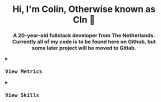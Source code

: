 <h1 align="center">Hi, I'm Colin, Otherwise known as Cln 👋</h1>
<h3 align="center">A 20-year-old fullstack developer from The Netherlands. Currently all of my code is to be found here on Github, but some later project will be moved to Gitlab.</h3>
<p align="center">
<details> 
  <summary>
     <kbd><h3>View Metrics</h3></kbd>
  </summary>
Joined Github {{ ACCOUNT_AGE }} years ago.
<br/>
Currently I have pushed {{ COMMITS }} commits, {{ STARS }} from {{ REPOSITORIES }} personal projects and contributed to {{ REPOSITORIES_CONTRIBUTED_TO }}.
<br/>
I have opened {{ ISSUES }} issues and submitted {{ PULL_REQUESTS }} pull requests.
<br/>
  
{{ LANGUAGE_TEMPLATE_START:max=7 }}
![{{LANGUAGE_NAME}}](https://img.shields.io/static/v1?style=flat-square&label=%E2%A0%80&color=555&labelColor={{LANGUAGE_COLOR:uri}}&message={{LANGUAGE_NAME:uri}}%EF%B8%B1{{LANGUAGE_PERCENT:uri}}%25)
{{ LANGUAGE_TEMPLATE_END }}

</details>
<details>
  <summary>
     <kbd><h3>View Skills</h3></kbd>
        <br>
  </summary>

<br>
Operating systems
<br>
<a href="https://archlinux.org/" style="display:flex;flex-direction:row;align-content:center; text-align: center;" align="center"><img src="https://skillicons.dev/icons?i=linux" /><span>Arch Linux</span></a><br>
<a href="https://linuxmint.com/" style="display:flex;flex-direction:row;align-content:center; text-align: center;" align="center"><img src="https://skillicons.dev/icons?i=linux" /><span>Linux Mint</span></a>
<br>
<br>
Programming languages
<br>
<a href="https://java.com/"><img src="https://skillicons.dev/icons?i=java" /></a>
<a href="https://javascript.com"><img src="https://skillicons.dev/icons?i=js" /></a>
<a href="https://nodejs.org/"><img src="https://skillicons.dev/icons?i=nodejs" /></a>

<br><br>
Frontend frameworks
<br>
<a href="https://html.spec.whatwg.org/"><img src="https://skillicons.dev/icons?i=html" /></a>
<a href="https://www.w3.org/TR/CSS/#css"><img src="https://skillicons.dev/icons?i=css" /></a>
<a href="https://getbootstrap.com/"><img src="https://skillicons.dev/icons?i=bootstrap" /></a>
<a href="https://vuejs.org//"><img src="https://skillicons.dev/icons?i=vue" /></a>
<a href="https://tailwindcss.com/"><img src="https://skillicons.dev/icons?i=tailwind" /></a>
<a href="https://sass-lang.com/"><img src="https://skillicons.dev/icons?i=sass" /></a>
<a href="https://www.adobe.com/products/coldfusion-family.html"><img src="https://upload.wikimedia.org/wikipedia/commons/thumb/4/43/Adobe_ColdFusion_logo_2021.svg/1200px-Adobe_ColdFusion_logo_2021.svg.png" height="48" width="48"></a>
<br><br>

Documents&emsp;&emsp;&emsp;&emsp;&nbsp;&nbsp;Designs
<br>
<a href="https://www.notion.so/"><img src="https://www.notion.so/front-static/logo-ios.png" height="48" width="48"/></a>
<a href="https://trello.com/"><img src="https://avatars.slack-edge.com/2021-07-19/2282472048054_9a51d280179d828b3ad7_512.png" height="48" width="48" /></a>&emsp;&emsp;&emsp;
<a href="https://www.figma.com/"><img src="https://skillicons.dev/icons?i=figma" /></a>
<br><br>

Technologies&emsp;&emsp;&emsp;&emsp;Databases
<br>
<a href="https://discord.com/"><img src="https://skillicons.dev/icons?i=discord" /></a>
<a href="https://discord.com/developers/docs/intro"><img src="https://skillicons.dev/icons?i=discordbots" /></a>&emsp;&emsp;&emsp;
<a href="https://www.mongodb.com/"><img src="https://skillicons.dev/icons?i=mongodb" /></a>
<a href="https://www.mariadb.org/"><img src="https://skillicons.dev/icons?i=mysql" /></a>
<a href="https://www.postgresql.org/"><img src="https://skillicons.dev/icons?i=postgresql" /></a><br><br>

Dev tools
<br>
<a href="https://git-scm.com/"><img src="https://skillicons.dev/icons?i=git" /></a>
<a href="https://gitlab.com/"><img src="https://skillicons.dev/icons?i=gitlab" /></a>
<a href="https://www.jetbrains.com/idea/"><img src="https://skillicons.dev/icons?i=idea" /></a>
<a href="https://developer.android.com/studio"><img src="https://skillicons.dev/icons?i=androidstudio" /></a>
<a href="https://gradle.org/"><img src="https://skillicons.dev/icons?i=gradle" /></a>
<a href="https://postman.com/"><img src="https://skillicons.dev/icons?i=postman" /></a>
<a href="https://pagespeed.web.dev/"><img src="https://www.gstatic.com/pagespeed/insights/ui/logo/favicon_48.png" height="48" width="48"/></a>
<a href="https://www.semrush.com/"><img src="https://cdn.semrush.com/__static__/favicon.3cd418d5bb49.ico" height="48" width="48"/></a>
<br>
<br>

</details>
</p>

